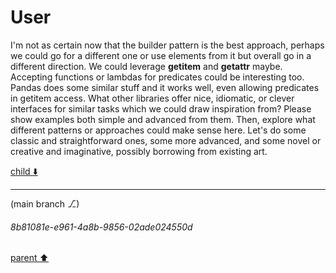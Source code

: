 # User

I'm not as certain now that the builder pattern is the best approach, perhaps we could go for a different one or use elements from it but overall go in a different direction. We could leverage __getitem__ and __getattr__ maybe. Accepting functions or lambdas for predicates could be interesting too. Pandas does some similar stuff and it works well, even allowing predicates in getitem access. What other libraries offer nice, idiomatic, or clever interfaces for similar tasks which we could draw inspiration from? Please show examples both simple and advanced from them. Then, explore what different patterns or approaches could make sense here. Let's do some classic and straightforward ones, some more advanced, and some novel or creative and imaginative, possibly borrowing from existing art.

[child ⬇️](#8b81081e-e961-4a8b-9856-02ade024550d)

---

(main branch ⎇)
###### 8b81081e-e961-4a8b-9856-02ade024550d
[parent ⬆️](#aaa29f65-2f73-4aa5-b946-56f113d7b6fc)
